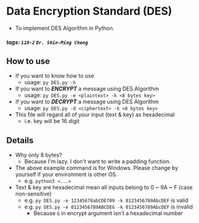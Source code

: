 # Data Encryption Standard (DES)

- To implement DES Algorithm in Python.

##### tags: `110-2` `Dr. Shin-Ming Cheng`

## How to use

- If you want to know how to use
	- usage: `py DES.py -h`
- If you want to ***ENCRYPT*** a message using DES Algorithm
	- usage: `py DES.py -e <plaintext> -k <8 bytes key>`
- If you want to ***DECRYPT*** a message using DES Algorithm
	- usage: `py DES.py -d <ciphertext> -k <8 bytes key>`
- This file will regard all of your input (text & key) as hexadecimal
	- i.e. key will be 16 digit

## Details

- Why only 8 bytes?
	- Because I'm lazy. I don't want to write a padding function.
- The above example command is for Windows. Please change by yourself if your environment is other OS.
	- e.g. `python3 <...>`
- Text & key are hexadecimal mean all inputs belong to 0 ~ 9A ~ F (case non-sensitive)
	- e.g. `py DES.py -e 12345678abCDEf09 -k 0123456789AbcDEF` is valid
	- e.g. `py DES.py -e 0123456789ABCDEG -k 0123456789AbcDEF` is invalid
		- Because `G` in encrypt argument isn't a hexadecimal number